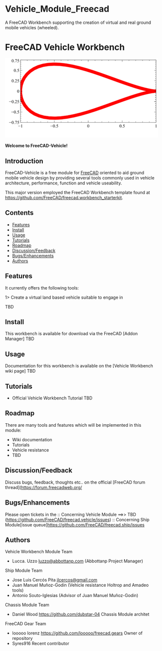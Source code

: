 # Vehicle_Module_Freecad
A FreeCAD Workbench supporting the creation of virtual and real ground mobile vehicles (wheeled).

# FreeCAD Vehicle Workbench
                          
![Vehicle Workbench Logo](freecad/gm_vehicle/resources/icons/VehicleWorkbench.svg)

**Welcome to FreeCAD-Vehicle!**

## Introduction
FreeCAD-Vehicle is a free module for [FreeCAD](https://www.freecadweb.org) oriented to aid ground mobile vehicle design by providing several tools commonly used in vehicle architecture, performance, function and vehicle useability.

This major version employed the FreeCAD Workbench template found at <https://github.com/FreeCAD/freecad.workbench_starterkit>.

## Contents
- [Features](#features)
- [Install](#install)
- [Usage](#usage)
- [Tutorials](#tutorials)
- [Roadmap](#roadmap)
- [Discussion/Feedback](#discussionfeedback)
- [Bugs/Enhancements](#bugsenhancements)
- [Authors](#authors)

## Features
It currently offers the following tools:

1> Create a virtual land based vehicle suitable to engage in 

TBD

## Install

This workbench is available for download via the FreeCAD [Addon Manager] TBD 

## Usage

Documentation for this workbench is available on the [Vehicle Workbench wiki page] TBD

## Tutorials

* Official Vehicle Workbench Tutorial TBD

## Roadmap

There are many tools and features which will be implemented in this module:

 - Wiki documentation
 - Tutorials
 - Vehicle resistance
 - TBD

## Discussion/Feedback

Discuss bugs, feedback, thoughts etc.. on the official [FreeCAD forum thread](https://forum.freecadweb.org/

## Bugs/Enhancements

Please open tickets in the 
:: Concerning Vehicle Module ==>> TBD (https://github.com/FreeCAD/freecad.vehicle/issues)
:: Concerning Ship Module[issue queue]https://github.com/FreeCAD/freecad.ship/issues

## Authors
Vehicle Workbench Module Team
 - Lucca. Uzzo <luzzo@abbottanp.com> (Abbottanp Project Manager)
 
 Ship Module Team
 - Jose Luis Cercós Pita <jlcercos@gmail.com>
 - Juan Manuel Muñoz-Godin (Vehicle resistance Holtrop and Amadeo tools)
 - Antonio Souto-Iglesias (Advisor of Juan Manuel Muñoz-Godin)
 
 Chassis Module Team
 - Daniel Wood <https://github.com/dubstar-04> Chassis Module architet

 FreeCAD Gear Team
  - looooo lorenz <https://github.com/looooo/freecad.gears> Owner of repository
  - Syres916 Recent contributor

 
